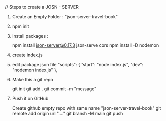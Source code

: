 // Steps to create a JOSN - SERVER

1. Create an Empty Folder : "json-server-travel-book"

2. npm init

3. install packages :

   npm install json-server@0.17.3 json-serve cors
   npm install -D nodemon

4. create index.js
5. edit package json file
   "scripts": {
   "start": "node index.js",
   "dev": "nodemon index.js"
   },
6. Make this a git repo

   git init
   git add .
   git commit -m "message"

7. Push it on GitHub

   Create github empty repo with same name "json-server-travel-book"
   git remote add origin url "...."
   git branch -M main
   git push
